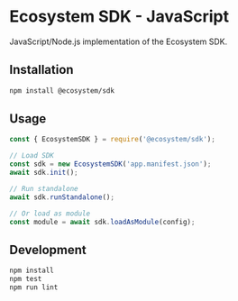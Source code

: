 # Ecosystem SDK - JavaScript

JavaScript/Node.js implementation of the Ecosystem SDK.

## Installation

```bash
npm install @ecosystem/sdk
```

## Usage

```javascript
const { EcosystemSDK } = require('@ecosystem/sdk');

// Load SDK
const sdk = new EcosystemSDK('app.manifest.json');
await sdk.init();

// Run standalone
await sdk.runStandalone();

// Or load as module
const module = await sdk.loadAsModule(config);
```

## Development

```bash
npm install
npm test
npm run lint
```

